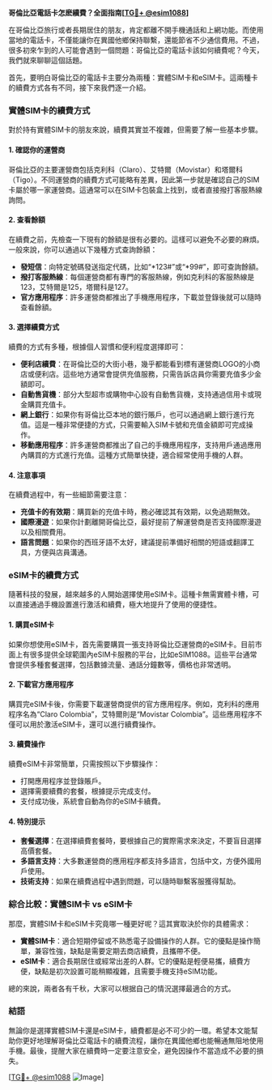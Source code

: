 **哥倫比亞電話卡怎麽續費？全面指南[[TG💪+ @esim1088](https://t.me/s/esim1088)]**

在哥倫比亞旅行或者長期居住的朋友，肯定都離不開手機通話和上網功能。而使用當地的電話卡，不僅能讓你在異國他鄉保持聯繫，還能節省不少通信費用。不過，很多初來乍到的人可能會遇到一個問題：哥倫比亞的電話卡該如何續費呢？今天，我們就來聊聊這個話題。

首先，要明白哥倫比亞的電話卡主要分為兩種：實體SIM卡和eSIM卡。這兩種卡的續費方式各有不同，接下來我們逐一介紹。

### 實體SIM卡的續費方式

對於持有實體SIM卡的朋友來說，續費其實並不複雜，但需要了解一些基本步驟。

#### 1. 確認你的運營商
哥倫比亞的主要運營商包括克利科（Claro）、艾特爾（Movistar）和塔爾科（Tigo）。不同運營商的續費方式可能略有差異，因此第一步就是確認自己的SIM卡屬於哪一家運營商。這通常可以在SIM卡包裝盒上找到，或者直接撥打客服熱線詢問。

#### 2. 查看餘額
在續費之前，先檢查一下現有的餘額是很有必要的。這樣可以避免不必要的麻煩。一般來說，你可以通過以下幾種方式查詢餘額：
- **發短信**：向特定號碼發送指定代碼，比如“*123#”或“*99#”，即可查詢餘額。
- **撥打客服熱線**：每個運營商都有專門的客服熱線，例如克利科的客服熱線是123，艾特爾是125，塔爾科是127。
- **官方應用程序**：許多運營商都推出了手機應用程序，下載並登錄後就可以隨時查看餘額。

#### 3. 選擇續費方式
續費的方式有多種，根據個人習慣和便利程度選擇即可：

- **便利店續費**：在哥倫比亞的大街小巷，幾乎都能看到標有運營商LOGO的小商店或便利店。這些地方通常會提供充值服務，只需告訴店員你需要充值多少金額即可。
- **自動售貨機**：部分大型超市或購物中心設有自動售貨機，支持通過信用卡或現金購買充值卡。
- **網上銀行**：如果你有哥倫比亞本地的銀行賬戶，也可以通過網上銀行進行充值。這是一種非常便捷的方式，只需要輸入SIM卡號和充值金額即可完成操作。
- **移動應用程序**：許多運營商都推出了自己的手機應用程序，支持用戶通過應用內購買的方式進行充值。這種方式簡單快捷，適合經常使用手機的人群。

#### 4. 注意事項
在續費過程中，有一些細節需要注意：
- **充值卡的有效期**：購買新的充值卡時，務必確認其有效期，以免過期無效。
- **國際漫遊**：如果你計劃離開哥倫比亞，最好提前了解運營商是否支持國際漫遊以及相關費用。
- **語言問題**：如果你的西班牙語不太好，建議提前準備好相關的短語或翻譯工具，方便與店員溝通。

### eSIM卡的續費方式

隨著科技的發展，越來越多的人開始選擇使用eSIM卡。這種卡無需實體卡槽，可以直接通過手機設置進行激活和續費，極大地提升了使用的便捷性。

#### 1. 購買eSIM卡
如果你想使用eSIM卡，首先需要購買一張支持哥倫比亞運營商的eSIM卡。目前市面上有很多提供全球範圍內eSIM卡服務的平台，比如eSIM1088。這些平台通常會提供多種套餐選擇，包括數據流量、通話分鐘數等，價格也非常透明。

#### 2. 下載官方應用程序
購買完eSIM卡後，你需要下載運營商提供的官方應用程序。例如，克利科的應用程序名為“Claro Colombia”，艾特爾則是“Movistar Colombia”。這些應用程序不僅可以用於激活eSIM卡，還可以進行續費操作。

#### 3. 續費操作
續費eSIM卡非常簡單，只需按照以下步驟操作：
- 打開應用程序並登錄賬戶。
- 選擇需要續費的套餐，根據提示完成支付。
- 支付成功後，系統會自動為你的eSIM卡續費。

#### 4. 特別提示
- **套餐選擇**：在選擇續費套餐時，要根據自己的實際需求來決定，不要盲目選擇高價套餐。
- **多語言支持**：大多數運營商的應用程序都支持多語言，包括中文，方便外國用戶使用。
- **技術支持**：如果在續費過程中遇到問題，可以隨時聯繫客服獲得幫助。

### 綜合比較：實體SIM卡 vs eSIM卡

那麼，實體SIM卡和eSIM卡究竟哪一種更好呢？這其實取決於你的具體需求：

- **實體SIM卡**：適合短期停留或不熟悉電子設備操作的人群。它的優點是操作簡單，兼容性強，缺點是需要定期去商店續費，且攜帶不便。
- **eSIM卡**：適合長期居住或經常出差的人群。它的優點是輕便易攜，續費方便，缺點是初次設置可能稍顯複雜，且需要手機支持eSIM功能。

總的來說，兩者各有千秋，大家可以根据自己的情況選擇最適合的方式。

### 結語

無論你是選擇實體SIM卡還是eSIM卡，續費都是必不可少的一環。希望本文能幫助你更好地理解哥倫比亞電話卡的續費流程，讓你在異國他鄉也能暢通無阻地使用手機。最後，提醒大家在續費時一定要注意安全，避免因操作不當造成不必要的損失。

[[TG💪+ @esim1088](https://t.me/s/esim1088) ![Image](https://i.postimg.cc/4NQfJmqS/Snipaste-2025-05-13-00-14-12.png)]